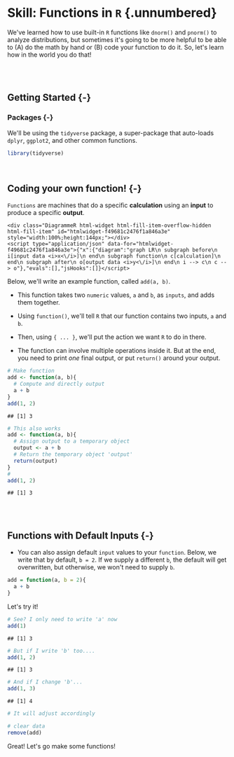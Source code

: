 # Skill: Functions in `R` {.unnumbered}



We've learned how to use built-in `R` functions like `dnorm()` and `pnorm()` to analyze distributions, but sometimes it's going to be more helpful to be able to (A) do the math by hand or (B) code your function to do it. So, let's learn how in the world you do that!

<br>
<br>

## Getting Started {-}

### Packages {-}

We'll be using the `tidyverse` package, a super-package that auto-loads `dplyr`, `ggplot2`, and other common functions.


```r
library(tidyverse)
```

<br>

## Coding your own function! {-}

`Functions` are machines that do a specific **calculation** using an **input** to produce a specific **output**.


```{=html}
<div class="DiagrammeR html-widget html-fill-item-overflow-hidden html-fill-item" id="htmlwidget-f49681c2476f1a846a3e" style="width:100%;height:144px;"></div>
<script type="application/json" data-for="htmlwidget-f49681c2476f1a846a3e">{"x":{"diagram":"graph LR\n subgraph before\n i[input data <i>x<\/i>]\n end\n subgraph function\n c[calculation]\n end\n subgraph after\n o[output data <i>y<\/i>]\n end\n i --> c\n c --> o"},"evals":[],"jsHooks":[]}</script>
```

Below, we'll write an example function, called `add(a, b)`. 

- This function takes two `numeric` values, `a` and `b`, as `inputs`, and adds them together. 

- Using `function()`, we'll tell `R` that our function contains two inputs, `a` and `b`. 

- Then, using `{ ... }`, we'll put the action we want `R` to do in there. 

- The function can involve multiple operations inside it. But at the end, you need to print *one* final output, or put `return()` around your output.


```r
# Make function
add <- function(a, b){
  # Compute and directly output
  a + b 
}
add(1, 2)
```

```
## [1] 3
```


```r
# This also works
add <- function(a, b){
  # Assign output to a temporary object
  output <- a + b
  # Return the temporary object 'output'
  return(output)
}
# 
add(1, 2)
```

```
## [1] 3
```

<br>
<br>

## Functions with Default Inputs {-}

- You can also assign default `input` values to your `function`. Below, we write that by default, `b = 2`. If we supply a different `b`, the default will get overwritten, but otherwise, we won't need to supply `b`.


```r
add = function(a, b = 2){
  a + b
}
```

Let's try it!


```r
# See? I only need to write 'a' now 
add(1)
```

```
## [1] 3
```

```r
# But if I write 'b' too....
add(1, 2)
```

```
## [1] 3
```

```r
# And if I change 'b'...
add(1, 3)
```

```
## [1] 4
```

```r
# It will adjust accordingly
```


```r
# clear data
remove(add)
```

Great! Let's go make some functions!


